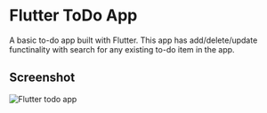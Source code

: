 # Flutter ToDo App

A basic to-do app built with Flutter. This app has add/delete/update functinality with search for any existing to-do item in the app.



## Screenshot

![Flutter todo app](./flutter-todo-android.png)
